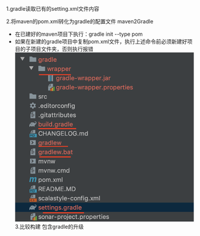 1.gradle读取已有的setting.xml文件内容

2.将maven的pom.xml转化为gradle的配置文件 maven2Gradle
* 在已建好的maven项目下执行：gradle init --type pom
* 如果在新建的gradle项目中复制pom.xml文件，执行上述命令前必须新建好项目的子项目文件夹，否则执行报错
![tt](../../picture/Maven2gradle.png "tt")
3.比较构建
包含gradle的升级